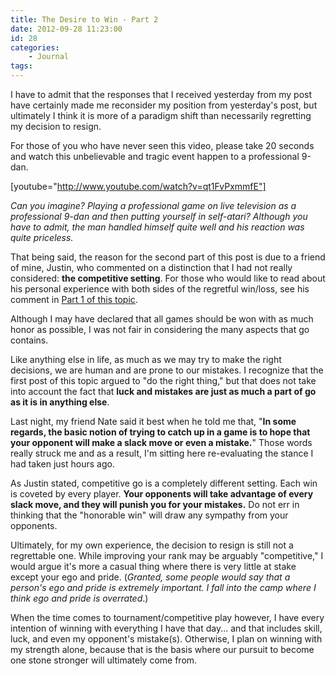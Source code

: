 ```yaml
---
title: The Desire to Win - Part 2
date: 2012-09-28 11:23:00
id: 28
categories:
	- Journal
tags:
---
```


I have to admit that the responses that I received yesterday from my post have certainly made me reconsider my position from yesterday's post, but ultimately I think it is more of a paradigm shift than necessarily regretting my decision to resign.

For those of you who have never seen this video, please take 20 seconds and watch this unbelievable and tragic event happen to a professional 9-dan.

[youtube="http://www.youtube.com/watch?v=qt1FvPxmmfE"]

_Can you imagine? Playing a professional game on live television as a professional 9-dan and then putting yourself in self-atari? Although you have to admit, the man handled himself quite well and his reaction was quite priceless._

<!--more-->

That being said, the reason for the second part of this post is due to a friend of mine, Justin, who commented on a distinction that I had not really considered: **the competitive setting**. For those who would like to read about his personal experience with both sides of the regretful win/loss, see his comment in [Part 1 of this topic](http://www.bengozen.com/the-desire-to-win-part-1/ "The Desire to Win – Part 1").

Although I may have declared that all games should be won with as much honor as possible, I was not fair in considering the many aspects that go contains.

Like anything else in life, as much as we may try to make the right decisions, we are human and are prone to our mistakes. I recognize that the first post of this topic argued to "do the right thing," but that does not take into account the fact that **luck and mistakes are just as much a part of go as it is in anything else**.

Last night, my friend Nate said it best when he told me that, "**In some regards, the basic notion of trying to catch up in a game is to hope that your opponent will make a slack move or even a mistake.**" Those words really struck me and as a result, I'm sitting here re-evaluating the stance I had taken just hours ago.

As Justin stated, competitive go is a completely different setting. Each win is coveted by every player. **Your opponents will take advantage of every slack move, and they will punish you for your mistakes.** Do not err in thinking that the "honorable win" will draw any sympathy from your opponents.

Ultimately, for my own experience, the decision to resign is still not a regrettable one. While improving your rank may be arguably "competitive," I would argue it's more a casual thing where there is very little at stake except your ego and pride. (_Granted, some people would say that a person's ego and pride is extremely important. I fall into the camp where I think ego and pride is overrated_.)

When the time comes to tournament/competitive play however, I have every intention of winning with everything I have that day... and that includes skill, luck, and even my opponent's mistake(s). Otherwise, I plan on winning with my strength alone, because that is the basis where our pursuit to become one stone stronger will ultimately come from.